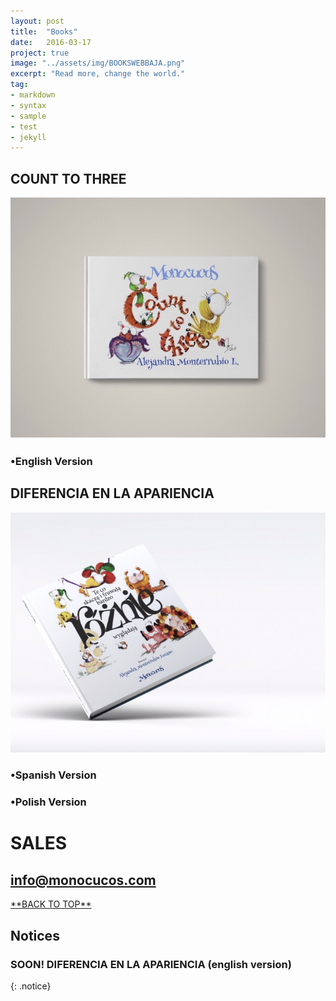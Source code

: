 ```yaml
---
layout: post
title:  "Books"
date:   2016-03-17
project: true
image: "../assets/img/BOOKSWEBBAJA.png"
excerpt: "Read more, change the world."
tag:
- markdown
- syntax
- sample
- test
- jekyll
---
```


## COUNT TO THREE

![Logo](../assets/img/POCTT.jpg)

### •English Version



## DIFERENCIA EN LA APARIENCIA

![Logo](../assets/img/PORPO2.jpg)

### •Spanish Version

### •Polish Version


# SALES 

## info@monocucos.com


<div markdown="0"><a href="#" class="btn">**BACK TO TOP**</a></div>

## Notices
### **SOON!**    DIFERENCIA EN LA APARIENCIA   (english version)
{: .notice}
